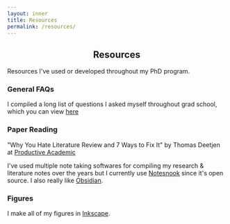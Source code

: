 ```yaml
---
layout: inner
title: Resources
permalink: /resources/
---
```


<h2 style="text-align: center;">Resources</h2>
Resources I've used or developed throughout my PhD program.

<div class="break"></div>

### General FAQs
I compiled a long list of questions I asked myself throughout grad school, which you can view [here](/faq/)

### Paper Reading
"Why You Hate Literature Review and 7 Ways to Fix It" by Thomas Deetjen at [Productive Academic](https://www.productiveacademic.com/articles/research-process/literature-review)

I've used multiple note taking softwares for compiling my research & literature notes over the years but I currently use [Notesnook](https://notesnook.com/) since it's open source. I also really like [Obsidian](https://obsidian.md/).

### Figures
I make all of my figures in [Inkscape](https://inkscape.org/).
